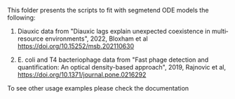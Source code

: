 
This folder presents the scripts to fit with segmetend ODE models the following:

1. Diauxic data from "Diauxic lags explain unexpected coexistence in multi‐resource environments", 2022,  Bloxham  et al https://doi.org/10.15252/msb.202110630

2. E. coli and T4 bacteriophage data from "Fast phage detection and quantification: An optical density-based approach", 2019, Rajnovic et al, https://doi.org/10.1371/journal.pone.0216292


To see other usage examples please check the documentation



